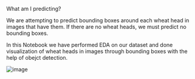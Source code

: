 What am I predicting?

We are attempting to predict bounding boxes around each wheat head in images that have them. If there are no wheat heads, we must predict no bounding boxes.

In this Notebook we have performed EDA on our dataset and done visualization of wheat heads in images through bounding boxes with the help of obejct detection.

![image](https://user-images.githubusercontent.com/80167074/193472061-11de1344-106e-4278-b1df-a26d1c6d6e17.png)

